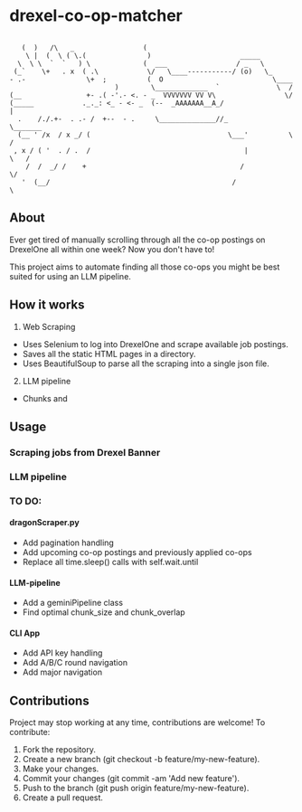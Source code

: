 # drexel-co-op-matcher

```

   (  )   /\   _                 (     
    \ |  (  \ ( \.(               )                      _____
  \  \ \  `  `   ) \             (  ___                 / _   \
 (_`    \+   . x  ( .\            \/   \____-----------/ (o)   \_
- .-               \+  ;          (  O                           \____
                          )        \_____________  `              \  /
(__                +- .( -'.- <. - _  VVVVVVV VV V\                 \/
(_____            ._._: <_ - <- _  (--  _AAAAAAA__A_/                  |
  .    /./.+-  . .- /  +--  - .     \______________//_              \_______
  (__ ' /x  / x _/ (                                  \___'          \     /
 , x / ( '  . / .  /                                      |           \   /
    /  /  _/ /    +                                      /              \/
   '  (__/                                             /                  \

 ```

 

## About

Ever get tired of manually scrolling through all the co-op postings on DrexelOne all within one week? Now you don't have to!

This project aims to automate finding all those co-ops you might be best suited for using an LLM pipeline. 

## How it works

1. Web Scraping

- Uses Selenium to log into DrexelOne and scrape available job postings.
- Saves all the static HTML pages in a directory.
- Uses BeautifulSoup to parse all the scraping into a single json file.

2. LLM pipeline

- Chunks and 


## Usage

### Scraping jobs from Drexel Banner

### LLM pipeline



### TO DO:

#### dragonScraper.py

- Add pagination handling
- Add upcoming co-op postings and previously applied co-ops 
- Replace all time.sleep() calls with self.wait.until

#### LLM-pipeline

- Add a geminiPipeline class
- Find optimal chunk_size and chunk_overlap


#### CLI App

- Add API key handling
- Add A/B/C round navigation
- Add major navigation



## Contributions

Project may stop working at any time, contributions are welcome! To contribute:

1. Fork the repository.
2. Create a new branch (git checkout -b feature/my-new-feature).
3. Make your changes.
4. Commit your changes (git commit -am 'Add new feature').
5. Push to the branch (git push origin feature/my-new-feature).
6. Create a pull request.